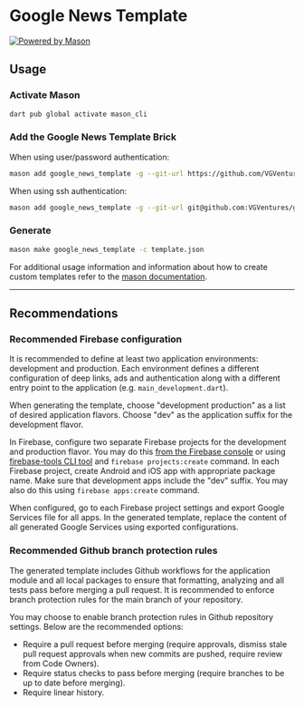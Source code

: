 # Google News Template

[![Powered by Mason](https://img.shields.io/endpoint?url=https%3A%2F%2Ftinyurl.com%2Fmason-badge)](https://github.com/felangel/mason)

## Usage

### Activate Mason

```sh
dart pub global activate mason_cli
```

### Add the Google News Template Brick

When using user/password authentication:

```sh
mason add google_news_template -g --git-url https://github.com/VGVentures/google_news_template --git-path google_news_template
```

When using ssh authentication:

```sh
mason add google_news_template -g --git-url git@github.com:VGVentures/google_news_template.git --git-path google_news_template
```

### Generate

```sh
mason make google_news_template -c template.json
```

For additional usage information and information about how to create custom templates refer to the [mason documentation](https://github.com/felangel/mason).

---

## Recommendations

### Recommended Firebase configuration

It is recommended to define at least two application environments: development and production. Each environment defines a different configuration of deep links, ads and authentication along with a different entry point to the application (e.g. `main_development.dart`).

When generating the template, choose "development production" as a list of desired application flavors. Choose "dev" as the application suffix for the development flavor.

In Firebase, configure two separate Firebase projects for the development and production flavor. You may do this [from the Firebase console](https://console.firebase.google.com/u/0/) or using  [firebase-tools CLI tool](https://github.com/firebase/firebase-tools) and  `firebase projects:create` command. In each Firebase project, create Android and iOS app with appropriate package name. Make sure that development apps include the "dev" suffix. You may also do this using `firebase apps:create` command.

When configured, go to each Firebase project settings and export Google Services file for all apps. In the generated template, replace the content of all generated Google Services using exported configurations.

### Recommended Github branch protection rules

The generated template includes Github workflows for the application module and all local packages to ensure that formatting, analyzing and all tests pass before merging a pull request. It is recommended to enforce branch protection rules for the main branch of your repository. 

You may choose to enable branch protection rules in Github repository settings. Below are the recommended options:
- Require a pull request before merging (require approvals, dismiss stale pull request approvals when new commits are pushed, require review from Code Owners).
- Require status checks to pass before merging (require branches to be up to date before merging).
- Require linear history.

[1]: https://github.com/felangel/mason